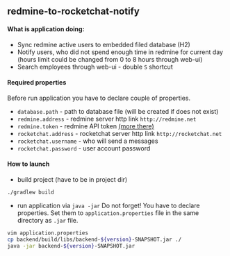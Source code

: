 ## redmine-to-rocketchat-notify
#### What is application doing:
- Sync redmine active users to embedded filed database (H2)
- Notify users, who did not spend enough time in redmine for current day
(hours limit could be changed from 0 to 8 hours through web-ui)
- Search employees through web-ui - double `S` shortcut

#### Required properties
Before run application you have to declare couple of properties. 

- `database.path` - path to database file (will be created if does not exist)
- `redmine.address` - redmine server http link `http://redmine.net`
- `redmine.token` - redmine API token [(more there)](http://www.redmine.org/projects/redmine/wiki/Rest_api#Authentication)
- `rocketchat.address` - rocketchat server http link `http://rocketchat.net`
- `rocketchat.username` - who will send a messages
- `rocketchat.password` - user account password 


#### How to launch
- build project (have to be in project dir)
```bash
./gradlew build
```

- run application via `java -jar`
Do not forget! You have to declare properties. Set them to `application.properties`
file in the same directory as `.jar` file. 
```bash
vim application.properties
cp backend/build/libs/backend-${version}-SNAPSHOT.jar ./
java -jar backend-${version}-SNAPSHOT.jar
```

